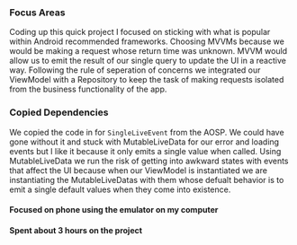 ### Focus Areas

Coding up this quick project I focused on sticking with what is popular within Android recommended frameworks.  Choosing MVVMs because we would be making a request whose return time was unknown.  MVVM would allow us to emit the result of our single query to update the UI in a reactive way.  Following the rule of seperation of concerns we integrated our ViewModel with a Repository to keep the task of making requests isolated from the business functionality of the app.

### Copied Dependencies

We copied the code in for `SingleLiveEvent` from the AOSP.  We could have gone without it and stuck with MutableLiveData for our error and loading events but I like it because it only emits a single value when called.  Using MutableLiveData we run the risk of getting into awkward states with events that affect the UI because when our ViewModel is instantiated we are instantiating the MutableLiveDatas with them whose defualt behavior is to emit a single default values when they come into existence.

#### Focused on phone using the emulator on my computer

#### Spent about 3 hours on the project
